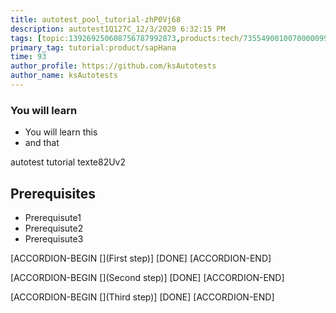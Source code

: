 ```yaml
---
title: autotest_pool_tutorial-zhP0Vj68
description: autotest1Q127C_12/3/2020 6:32:15 PM
tags: [topic:139269250608756787992873,products:tech/73554900100700000996,tutorial:experience/advanced]
primary_tag: tutorial:product/sapHana
time: 93
author_profile: https://github.com/ksAutotests
author_name: ksAutotests
---
```

### You will learn
- You will learn this
- and that

autotest tutorial texte82Uv2

## Prerequisites
- Prerequisute1
- Prerequisute2
- Prerequisute3

[ACCORDION-BEGIN [](First step)]
[DONE]
[ACCORDION-END]

[ACCORDION-BEGIN [](Second step)]
[DONE]
[ACCORDION-END]

[ACCORDION-BEGIN [](Third step)]
[DONE]
[ACCORDION-END]

